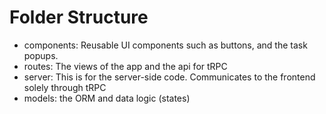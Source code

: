 # Folder Structure

- components: Reusable UI components such as buttons, and the task popups.
- routes: The views of the app and the api for tRPC
- server: This is for the server-side code. Communicates to the frontend solely through tRPC
- models: the ORM and data logic (states)
